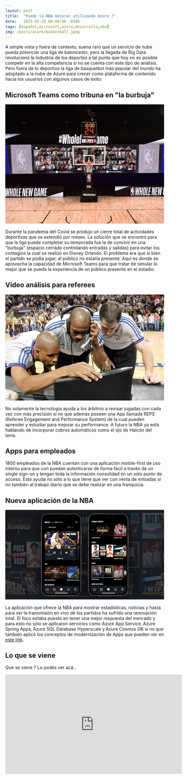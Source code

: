 ```yaml
---
layout: post
title:  "Puede la NBA mejorar utilizando Azure ?"
date:   2023-02-28 00:00:00 -0300
tags: [español,microsoft,azure,desarrollo,nba]
img: /posts/azure/basketball.jpeg
---
```


A simple vista y fuera de contexto, suena raro que un servicio de nube pueda potenciar una liga de baloncesto, pero la llegada de Big Data revolucionó la industria de los deportes a tal punto que hoy no es posible competir en la alta competencia si no se cuenta con este tipo de análisis. Pero fuera de lo deportivo la liga de basquetbol más popular del mundo ha adoptado a la nube de Azure para crecer como plataforma de contenido hacia los usuarios con algunos casos de éxito:

## Microsoft Teams como tribuna en "la burbuja"

![La tribuna de la burbuja](/assets/img/posts/azure/nba-teams.jpeg)

Durante la pandemia del Covid se produjo un cierre total de actividades deportivas que se extendió por meses. La solución que se encontró para que la liga puede completar su temporada fue la de convivir en una "burbuja" (espacio cerrado controlando entradas y salidas) para evitar los contagios la cual se realizó en Disney Orlando. El problema era que si bien el partido se podía jugar, el público no estaría presente. Aquí es donde se aprovecha la capacidad de Microsoft Teams para que tratar de simular lo mejor que se pueda la experiencia de un público presente en el estadio.

## Video análisis para referees

![Video análisis para referees](/assets/img/posts/azure/checks.jpeg)

No solamente la tecnología ayuda a los árbitros a revisar jugadas con cada vez con más precisión si no que además poseen una App llamada REPS (Referee Engagement and Performance System) de la cual pueden aprender y estudiar para mejorar su performance. A futuro la NBA ya está hablando de incorporar cobros automáticos como el ojo de Halcón del tenis.

## Apps para empleados

1800 empleados de la NBA cuentan con una aplicación mobile-first de uso interno para que con puedan autenticarse de forma fácil a través de un single sign-on y tengan toda la información consolidad en un sólo punto de acceso. Esto ayuda no sólo a lo que tiene que ver con venta de entradas si no también al trabajo diario que se debe realizar en una franquicia.

## Nueva aplicación de la NBA

![La tribuna de la burbuja](/assets/img/posts/azure/app-nba.png)

La aplicación que ofrece la NBA para mostrar estadísticas, noticias y hasta para ver la transmisión en vivo de los partidos ha sufrido una renovación total. El foco estaba puesto en tener una mejor respuesta del mercado y para esto no sólo se aplicaron servicios como Azure App Service, Azure Spring Apps, Azure SQL Database Hyperscale y Azure Cosmos DB si no que también aplicó los conceptos de modernización de Apps que pueden ver en [este link](https://azure.microsoft.com/en-us/solutions/application-and-database-modernization/#overview). 

## Lo que se viene

Que se viene ? Lo podés ver acá...

<iframe width="560" height="315" src="https://www.youtube.com/embed/Rv0qBbJq4qQ" title="YouTube video player" frameborder="0" allow="accelerometer; autoplay; clipboard-write; encrypted-media; gyroscope; picture-in-picture; web-share" allowfullscreen></iframe>